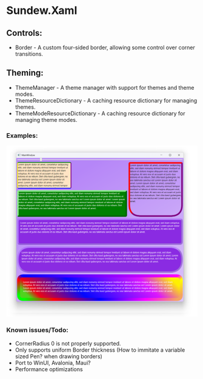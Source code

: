 # Sundew.Xaml

## Controls:
* Border - A custom four-sided border, allowing some control over corner transitions.

## Theming:
* ThemeManager - A theme manager with support for themes and theme modes.
* ThemeResourceDictionary - A caching resource dictionary for managing themes.
* ThemeModeResourceDictionary - A caching resource dictionary for managing theme modes.

### Examples:
![Examples](Source/Resources/Examples.png)

### Known issues/Todo:
* CornerRadius 0 is not properly supported.
* Only supports uniform Border thickness (How to immitate a variable sized Pen? when drawing borders)
* Port to WinUI, Avalonia, Maui?
* Performance optimizations
